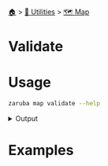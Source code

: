 <!--startTocHeader-->
[🏠](../../README.md) > [🔧 Utilities](../README.md) > [🗺️ Map](README.md)
# Validate
<!--endTocHeader-->

# Usage

<!--startCode-->
```bash
zaruba map validate --help
```
 
<details>
<summary>Output</summary>
 
```````
Check whether jsonMap is valid JSON map or not

Usage:
  zaruba map validate <jsonMap> [flags]

Flags:
  -h, --help   help for validate
```````
</details>
<!--endCode-->

# Examples



<!--startTocSubTopic-->
<!--endTocSubTopic-->